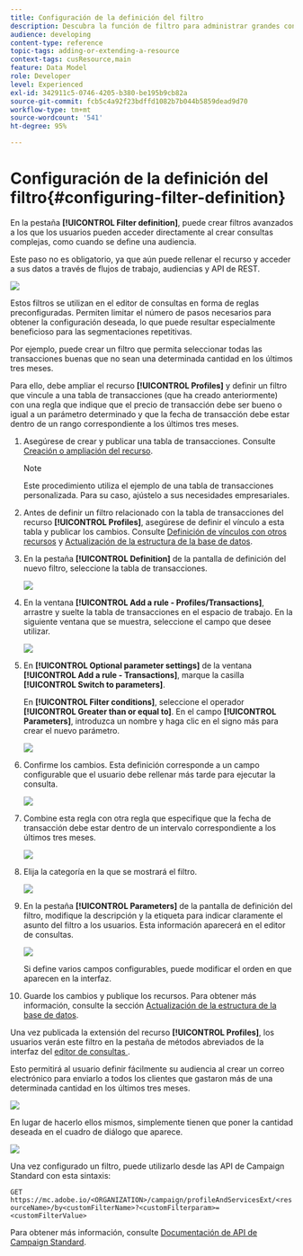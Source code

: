 ```yaml
---
title: Configuración de la definición del filtro
description: Descubra la función de filtro para administrar grandes conjuntos de datos.
audience: developing
content-type: reference
topic-tags: adding-or-extending-a-resource
context-tags: cusResource,main
feature: Data Model
role: Developer
level: Experienced
exl-id: 342911c5-0746-4205-b380-be195b9cb82a
source-git-commit: fcb5c4a92f23bdffd1082b7b044b5859dead9d70
workflow-type: tm+mt
source-wordcount: '541'
ht-degree: 95%

---
```


# Configuración de la definición del filtro{#configuring-filter-definition}

En la pestaña **[!UICONTROL Filter definition]**, puede crear filtros avanzados a los que los usuarios pueden acceder directamente al crear consultas complejas, como cuando se define una audiencia.

Este paso no es obligatorio, ya que aún puede rellenar el recurso y acceder a sus datos a través de flujos de trabajo, audiencias y API de REST.

![](assets/custom_resource_filter-definition.png)

Estos filtros se utilizan en el editor de consultas en forma de reglas preconfiguradas. Permiten limitar el número de pasos necesarios para obtener la configuración deseada, lo que puede resultar especialmente beneficioso para las segmentaciones repetitivas.

Por ejemplo, puede crear un filtro que permita seleccionar todas las transacciones buenas que no sean una determinada cantidad en los últimos tres meses.

Para ello, debe ampliar el recurso **[!UICONTROL Profiles]** y definir un filtro que vincule a una tabla de transacciones (que ha creado anteriormente) con una regla que indique que el precio de transacción debe ser bueno o igual a un parámetro determinado y que la fecha de transacción debe estar dentro de un rango correspondiente a los últimos tres meses.

1. Asegúrese de crear y publicar una tabla de transacciones. Consulte [Creación o ampliación del recurso](../../developing/using/creating-or-extending-the-resource.md).

   >[!NOTE]
   >
   >Este procedimiento utiliza el ejemplo de una tabla de transacciones personalizada. Para su caso, ajústelo a sus necesidades empresariales.

1. Antes de definir un filtro relacionado con la tabla de transacciones del recurso **[!UICONTROL Profiles]**, asegúrese de definir el vínculo a esta tabla y publicar los cambios. Consulte [Definición de vínculos con otros recursos](../../developing/using/configuring-the-resource-s-data-structure.md#defining-links-with-other-resources) y [Actualización de la estructura de la base de datos](../../developing/using/updating-the-database-structure.md).
1. En la pestaña **[!UICONTROL Definition]** de la pantalla de definición del nuevo filtro, seleccione la tabla de transacciones.

   ![](assets/custom_resource_filter-definition_example-empty.png)

1. En la ventana **[!UICONTROL Add a rule - Profiles/Transactions]**, arrastre y suelte la tabla de transacciones en el espacio de trabajo. En la siguiente ventana que se muestra, seleccione el campo que desee utilizar.

   ![](assets/custom_resource_filter-definition_example-field.png)

1. En **[!UICONTROL Optional parameter settings]** de la ventana **[!UICONTROL Add a rule - Transactions]**, marque la casilla **[!UICONTROL Switch to parameters]**.

   En **[!UICONTROL Filter conditions]**, seleccione el operador **[!UICONTROL Greater than or equal to]**. En el campo **[!UICONTROL Parameters]**, introduzca un nombre y haga clic en el signo más para crear el nuevo parámetro.

   ![](assets/custom_resource_filter-definition_example-parameter.png)

1. Confirme los cambios. Esta definición corresponde a un campo configurable que el usuario debe rellenar más tarde para ejecutar la consulta.

   ![](assets/custom_resource_filter-definition_ex_edit-rule.png)

1. Combine esta regla con otra regla que especifique que la fecha de transacción debe estar dentro de un intervalo correspondiente a los últimos tres meses.

   ![](assets/custom_resource_filter-definition_example.png)

1. Elija la categoría en la que se mostrará el filtro.

   ![](assets/custom_resource_filter-definition_category.png)

1. En la pestaña **[!UICONTROL Parameters]** de la pantalla de definición del filtro, modifique la descripción y la etiqueta para indicar claramente el asunto del filtro a los usuarios. Esta información aparecerá en el editor de consultas.

   ![](assets/custom_resource_filter-definition_parameters.png)

   Si define varios campos configurables, puede modificar el orden en que aparecen en la interfaz.

1. Guarde los cambios y publique los recursos. Para obtener más información, consulte la sección [Actualización de la estructura de la base de datos](../../developing/using/updating-the-database-structure.md).

Una vez publicada la extensión del recurso **[!UICONTROL Profiles]**, los usuarios verán este filtro en la pestaña de métodos abreviados de la interfaz del [editor de consultas ](../../automating/using/editing-queries.md).

Esto permitirá al usuario definir fácilmente su audiencia al crear un correo electrónico para enviarlo a todos los clientes que gastaron más de una determinada cantidad en los últimos tres meses.

![](assets/custom_resource_filter-definition_email-audience.png)

En lugar de hacerlo ellos mismos, simplemente tienen que poner la cantidad deseada en el cuadro de diálogo que aparece.

![](assets/custom_resource_filter-definition_email-audience_filter.png)

Una vez configurado un filtro, puede utilizarlo desde las API de Campaign Standard con esta sintaxis:

`GET https://mc.adobe.io/<ORGANIZATION>/campaign/profileAndServicesExt/<resourceName>/by<customFilterName>?<customFilterparam>=<customFilterValue>`

Para obtener más información, consulte [Documentación de API de Campaign Standard](../../api/using/filtering.md#custom-filters).
